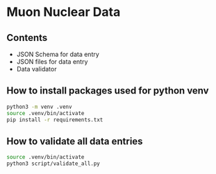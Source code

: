 # Muon Nuclear Data

## Contents

* JSON Schema for data entry
* JSON files for data entry
* Data validator

## How to install packages used for python venv
```sh
python3 -m venv .venv
source .venv/bin/activate
pip install -r requirements.txt
```

## How to validate all data entries
```sh
source .venv/bin/activate
python3 script/validate_all.py
```
